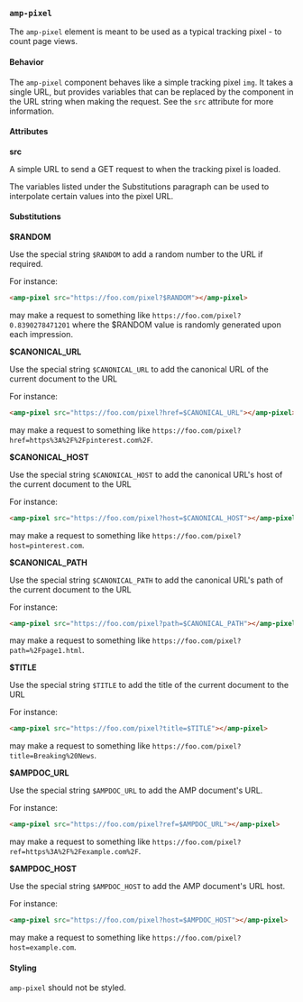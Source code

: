 <!---
Copyright 2015 The AMP HTML Authors. All Rights Reserved.

Licensed under the Apache License, Version 2.0 (the "License");
you may not use this file except in compliance with the License.
You may obtain a copy of the License at

      http://www.apache.org/licenses/LICENSE-2.0

Unless required by applicable law or agreed to in writing, software
distributed under the License is distributed on an "AS-IS" BASIS,
WITHOUT WARRANTIES OR CONDITIONS OF ANY KIND, either express or implied.
See the License for the specific language governing permissions and
limitations under the License.
-->

### <a name=”amp-pixel”></a> `amp-pixel`

The `amp-pixel` element is meant to be used as a typical tracking pixel - to count page views.

#### Behavior

The `amp-pixel` component behaves like a simple tracking pixel `img`. It takes a single URL, but provides variables that can be replaced by the component in the URL string when making the request. See the `src` attribute for more information.

#### Attributes

**src**

A simple URL to send a GET request to when the tracking pixel is loaded.

The variables listed under the Substitutions paragraph can be used to interpolate certain values into the pixel URL.

#### Substitutions

**$RANDOM**

Use the special string `$RANDOM` to add a random number to the URL if required.

For instance:
```html
<amp-pixel src="https://foo.com/pixel?$RANDOM"></amp-pixel>
```
may make a request to something like `https://foo.com/pixel?0.8390278471201` where the $RANDOM value is randomly generated upon each impression.

**$CANONICAL_URL**

Use the special string `$CANONICAL_URL` to add the canonical URL of the current document to the URL

For instance:
```html
<amp-pixel src="https://foo.com/pixel?href=$CANONICAL_URL"></amp-pixel>
```
may make a request to something like `https://foo.com/pixel?href=https%3A%2F%2Fpinterest.com%2F`.

**$CANONICAL_HOST**

Use the special string `$CANONICAL_HOST` to add the canonical URL's host of the current document to the URL

For instance:
```html
<amp-pixel src="https://foo.com/pixel?host=$CANONICAL_HOST"></amp-pixel>
```
may make a request to something like `https://foo.com/pixel?host=pinterest.com`.

**$CANONICAL_PATH**

Use the special string `$CANONICAL_PATH` to add the canonical URL's path of the current document to the URL

For instance:
```html
<amp-pixel src="https://foo.com/pixel?path=$CANONICAL_PATH"></amp-pixel>
```
may make a request to something like `https://foo.com/pixel?path=%2Fpage1.html`.

**$TITLE**

Use the special string `$TITLE` to add the title of the current document to the URL

For instance:
```html
<amp-pixel src="https://foo.com/pixel?title=$TITLE"></amp-pixel>
```
may make a request to something like `https://foo.com/pixel?title=Breaking%20News`.

**$AMPDOC_URL**

Use the special string `$AMPDOC_URL` to add the AMP document's URL.

For instance:
```html
<amp-pixel src="https://foo.com/pixel?ref=$AMPDOC_URL"></amp-pixel>
```
may make a request to something like `https://foo.com/pixel?ref=https%3A%2F%2Fexample.com%2F`.

**$AMPDOC_HOST**

Use the special string `$AMPDOC_HOST` to add the AMP document's URL host.

For instance:
```html
<amp-pixel src="https://foo.com/pixel?host=$AMPDOC_HOST"></amp-pixel>
```
may make a request to something like `https://foo.com/pixel?host=example.com`.

#### Styling

`amp-pixel` should not be styled.